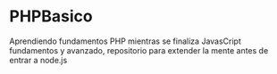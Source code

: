 # PHPBasico
Aprendiendo fundamentos PHP mientras se finaliza JavasCript fundamentos y avanzado, repositorio para extender la mente antes de entrar a node.js
